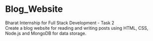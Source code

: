 # Blog_Website
Bharat Internship for Full Stack Development - Task 2
<br>
Create a blog website for reading and writing posts using HTML, CSS, Node.js and MongoDB for data storage.
